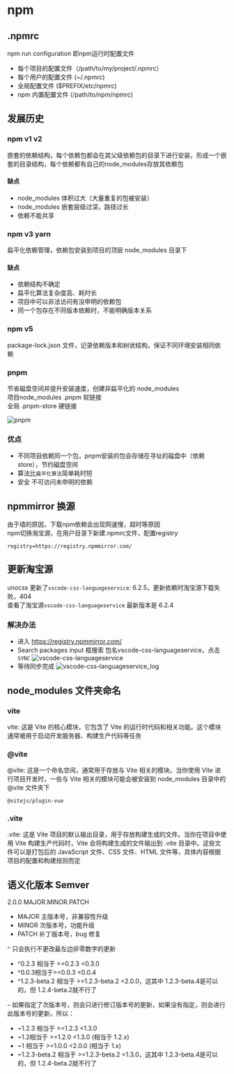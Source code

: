 # npm

## .npmrc
npm run configuration 即npm运行时配置文件
* 每个项目的配置文件（/path/to/my/project/.npmrc）
* 每个用户的配置文件 (~/.npmrc)
* 全局配置文件 ($PREFIX/etc/npmrc)
* npm 内置配置文件 (/path/to/npm/npmrc)

## 发展历史

### npm v1 v2
嵌套的依赖结构，每个依赖包都会在其父级依赖包的目录下进行安装，形成一个嵌套的目录结构，每个依赖都有自己的node_modules存放其依赖包
#### 缺点
* node_modules 体积过大（大量重复的包被安装）
* node_modules 嵌套层级过深，路径过长
* 依赖不能共享

### npm v3 yarn
扁平化依赖管理，依赖包安装到项目的顶层 node_modules 目录下
#### 缺点
* 依赖结构不确定
* 扁平化算法复杂度高、耗时长
* 项目中可以非法访问有没申明的依赖包
* 同一个包存在不同版本依赖时，不能明确版本关系

### npm v5
package-lock.json 文件，记录依赖版本和树状结构，保证不同环境安装相同依赖

### pnpm
节省磁盘空间并提升安装速度，创建非扁平化的 node_modules  
项目node_modules .pnpm 软链接  
全局 .pnpm-store 硬链接

![pnpm](/img/pnpm.jpg)
### 优点
* 不同项目依赖同一个包，pnpm安装的包会存储在寻址的磁盘中（依赖store），节约磁盘空间
* 算法比`扁平化算法`简单耗时短
* 安全 不可访问未申明的依赖
## npmmirror 换源
由于墙的原因，下载npm依赖会出现网速慢，超时等原因  
npm切换淘宝源，在用户目录下新建.npmrc文件，配置registry
```
registry=https://registry.npmmirror.com/
```

## 更新淘宝源
unocss 更新了`vscode-css-languageservice`: 6.2.5，更新依赖时淘宝源下载失败，404  
查看了淘宝源`vscode-css-languageservice` 最新版本是 6.2.4  

### 解决办法
* 进入 https://registry.npmmirror.com/
* Search packages input 框搜索 包名vscode-css-languageservice，点击 `SYNC`
![vscode-css-languageservice](/img/vscode-css-languageservice.png)
* 等待同步完成
![vscode-css-languageservice_log](/img/vscode-css-languageservice_log.png)

## node_modules 文件夹命名

### vite
vite: 这是 Vite 的核心模块，它包含了 Vite 的运行时代码和相关功能。这个模块通常被用于启动开发服务器、构建生产代码等任务

### @vite
@vite: 这是一个命名空间，通常用于存放与 Vite 相关的模块。当你使用 Vite 进行项目开发时，一些与 Vite 相关的模块可能会被安装到 node_modules 目录中的 @vite 文件夹下

`@vitejs/plugin-vue`

### .vite
.vite: 这是 Vite 项目的默认输出目录，用于存放构建生成的文件。当你在项目中使用 Vite 构建生产代码时，Vite 会将构建生成的文件输出到 .vite 目录中。这些文件可以是打包后的 JavaScript 文件、CSS 文件、HTML 文件等，具体内容根据项目的配置和构建规则而定


## 语义化版本 Semver

 2.0.0 MAJOR.MINOR.PATCH
 * MAJOR 主版本号，非兼容性升级
 * MINOR 次版本号，功能升级
 * PATCH 补丁版本号，bug 修复

`^` 只会执行不更改最左边非零数字的更新

* ^0.2.3 相当于 >=0.2.3 <0.3.0
* ^0.0.3相当于>=0.0.3 <0.0.4
* ^1.2.3-beta.2 相当于 >=1.2.3-beta.2 <2.0.0，这其中 1.2.3-beta.4是可以的，但 1.2.4-beta.2就不行了

`~` 如果指定了次版本号，则会只进行修订版本号的更新，如果没有指定，则会进行此版本号的更新，所以：

* ~1.2.3 相当于 >=1.2.3 <1.3.0
* ~1.2相当于 >=1.2.0 <1.3.0 (相当于 1.2.x)
* ~1 相当于 >=1.0.0 <2.0.0 (相当于 1.x)
* ~1.2.3-beta.2 相当于 >=1.2.3-beta.2 <1.3.0，这其中 1.2.3-beta.4是可以的，但 1.2.4-beta.2就不行了